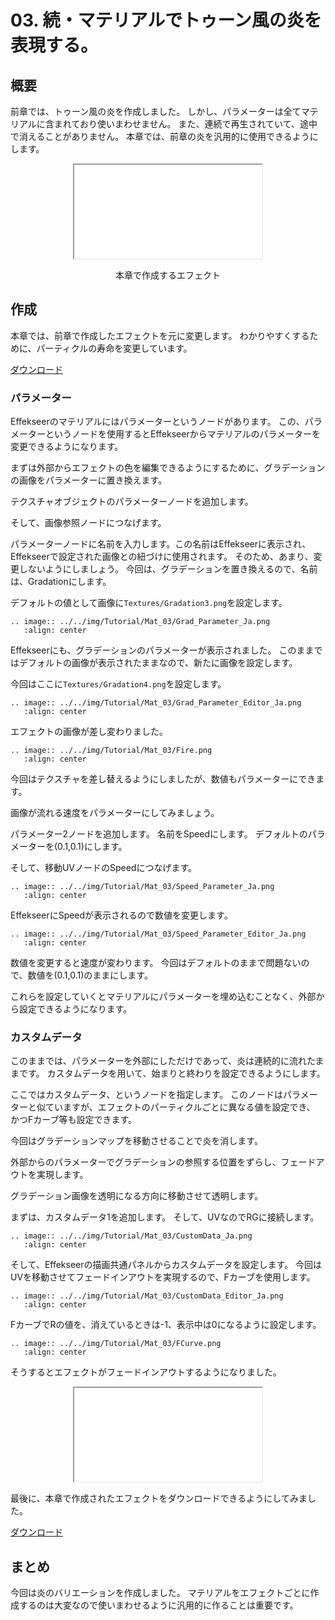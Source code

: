 # 03. 続・マテリアルでトゥーン風の炎を表現する。

## 概要

前章では、トゥーン風の炎を作成しました。
しかし、パラメーターは全てマテリアルに含まれており使いまわせません。
また、連続で再生されていて、途中で消えることがありません。
本章では、前章の炎を汎用的に使用できるようにします。

<div align="center">
<iframe src='../../Effects/viewer_ja.html#Tutorials/Mat_03/Fire.efkefc'></iframe>
<p>本章で作成するエフェクト</p>
</div>

## 作成

本章では、前章で作成したエフェクトを元に変更します。
わかりやすくするために、パーティクルの寿命を変更しています。

<a href="../../Effects/Tutorials/Mat_03_01.zip">ダウンロード</a>

### パラメーター

Effekseerのマテリアルにはパラメーターというノードがあります。
この、パラメーターというノードを使用するとEffekseerからマテリアルのパラメーターを変更できるようになります。

まずは外部からエフェクトの色を編集できるようにするために、グラデーションの画像をパラメーターに置き換えます。

テクスチャオブジェクトのパラメーターノードを追加します。

そして、画像参照ノードにつなげます。

パラメーターノードに名前を入力します。この名前はEffekseerに表示され、Effekseerで設定された画像との紐づけに使用されます。
そのため、あまり、変更しないようにしましょう。
今回は、グラデーションを置き換えるので、名前は、Gradationにします。

デフォルトの値として画像に``` Textures/Gradation3.png ```を設定します。

```eval_rst
.. image:: ../../img/Tutorial/Mat_03/Grad_Parameter_Ja.png
   :align: center
```

Effekseerにも、グラデーションのパラメーターが表示されました。
このままではデフォルトの画像が表示されたままなので、新たに画像を設定します。

今回はここに``` Textures/Gradation4.png ```を設定します。

```eval_rst
.. image:: ../../img/Tutorial/Mat_03/Grad_Parameter_Editor_Ja.png
   :align: center
```

エフェクトの画像が差し変わりました。

```eval_rst
.. image:: ../../img/Tutorial/Mat_03/Fire.png
   :align: center
```

今回はテクスチャを差し替えるようにしましたが、数値もパラメーターにできます。

画像が流れる速度をパラメーターにしてみましょう。

パラメーター2ノードを追加します。
名前をSpeedにします。
デフォルトのパラメーターを(0.1,0.1)にします。

そして、移動UVノードのSpeedにつなげます。

```eval_rst
.. image:: ../../img/Tutorial/Mat_03/Speed_Parameter_Ja.png
   :align: center
```

EffekseerにSpeedが表示されるので数値を変更します。

```eval_rst
.. image:: ../../img/Tutorial/Mat_03/Speed_Parameter_Editor_Ja.png
   :align: center
```

数値を変更すると速度が変わります。
今回はデフォルトのままで問題ないので、数値を(0.1,0.1)のままにします。

これらを設定していくとマテリアルにパラメーターを埋め込むことなく、外部から設定できるようになります。

### カスタムデータ

このままでは、パラメーターを外部にしただけであって、炎は連続的に流れたままです。
カスタムデータを用いて、始まりと終わりを設定できるようにします。

ここではカスタムデータ、というノードを指定します。
このノードはパラメーターと似ていますが、エフェクトのパーティクルごとに異なる値を設定でき、
かつFカーブ等も設定できます。

今回はグラデーションマップを移動させることで炎を消します。

外部からのパラメーターでグラデーションの参照する位置をずらし、フェードアウトを実現します。

グラデーション画像を透明になる方向に移動させて透明します。

まずは、カスタムデータ1を追加します。
そして、UVなのでRGに接続します。


```eval_rst
.. image:: ../../img/Tutorial/Mat_03/CustomData_Ja.png
   :align: center
```

そして、Effekseerの描画共通パネルからカスタムデータを設定します。
今回はUVを移動させてフェードインアウトを実現するので、Fカーブを使用します。

```eval_rst
.. image:: ../../img/Tutorial/Mat_03/CustomData_Editor_Ja.png
   :align: center
```

FカーブでRの値を、消えているときは-1、表示中は0になるように設定します。

```eval_rst
.. image:: ../../img/Tutorial/Mat_03/FCurve.png
   :align: center
```

そうするとエフェクトがフェードインアウトするようになりました。

<div align="center">
<iframe src='../../Effects/viewer_ja.html#Tutorials/Mat_03/Fire.efkefc'></iframe>
</div>

最後に、本章で作成されたエフェクトをダウンロードできるようにしてみました。

<a href="../../Effects/Tutorials/Mat_03_02.zip">ダウンロード</a>

## まとめ

今回は炎のバリエーションを作成しました。
マテリアルをエフェクトごとに作成するのは大変なので使いまわせるように汎用的に作ることは重要です。

